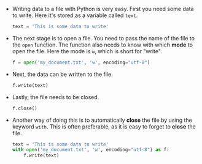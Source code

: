 - Writing data to a file with Python is very easy. First you need some data to write. Here it's stored as a variable called `text`.

	```python
	text = 'This is some data to write'
	```

- The next stage is to open a file. You need to pass the name of the file to the `open` function. The function also needs to know with which **mode** to open the file. Here the mode is `w`, which is short for "write".

	```python
	f = open('my_document.txt', 'w', encoding="utf-8")
	```
- Next, the data can be written to the file.

	```python
  f.write(text)
  ```
  
- Lastly, the file needs to be closed.

  ```python
  f.close()
  ```

- Another way of doing this is to automatically **close** the file by using the keyword `with`. This is often preferable, as it is easy to forget to **close** the file.

  ```python
  text = 'This is some data to write'
  with open('my_document.txt', 'w', encoding="utf-8") as f:
	  f.write(text)
  ```
